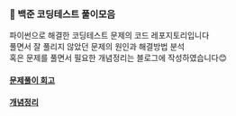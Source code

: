 ### 🎯 백준 코딩테스트 풀이모음 
파이썬으로 해결한 코딩테스트 문제의 코드 레포지토리입니다<br>
풀면서 잘 풀리지 않았던 문제의 원인과 해결방법 분석<br>
혹은 문제를 풀면서 필요한 개념정리는 블로그에 작성하였습니다😊

#### [문제풀이 회고](https://devyzz.github.io/challenges/)
#### [개념정리](https://devyzz.github.io/algorithm/)
